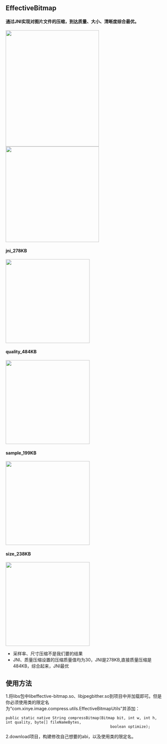 ## EffectiveBitmap

#### 通过JNI实现对图片文件的压缩，到达质量、大小、清晰度综合最优。

<img src="https://github.com/zengfw/EffectiveBitmap/blob/master/image/img1.jpg" width = "300" height = "374" align=center />

<img src="https://github.com/zengfw/EffectiveBitmap/blob/master/image/img2.jpg" width = "300" height = "308" align=center />

#### jni_278KB
<img src="https://github.com/zengfw/EffectiveBitmap/blob/master/image/jni_278KB.png" width = "270" height = "270" align=center />

#### quality_484KB
<img src="https://github.com/zengfw/EffectiveBitmap/blob/master/image/quality_484KB.png" width = "270" height = "270" align=center />

#### sample_199KB
<img src="https://github.com/zengfw/EffectiveBitmap/blob/master/image/sample_199KB.png" width = "270" height = "270" align=center />

#### size_238KB
<img src="https://github.com/zengfw/EffectiveBitmap/blob/master/image/size_238KB.png" width = "270" height = "270" align=center />

 - 采样率、尺寸压缩不是我们要的结果
 - JNI、质量压缩设置的压缩质量值均为30，JNI是278KB,直接质量压缩是484KB，综合起来，JNI最优

## 使用方法
1.将libs包中libeffective-bitmap.so、libjpegbither.so到项目中并加载即可。但是你必须使用类的限定名为“com.xinye.image.compress.utils.EffectiveBitmapUtils”并添加：
```
public static native String compressBitmap(Bitmap bit, int w, int h, int quality, byte[] fileNameBytes,
                                               boolean optimize);
```
2.download项目，构建修改自己想要的abi，以及使用类的限定名。
